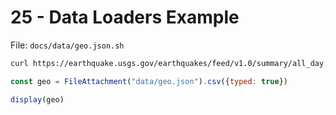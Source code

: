 # 25 - Data Loaders Example


File: `docs/data/geo.json.sh`

```bash
curl https://earthquake.usgs.gov/earthquakes/feed/v1.0/summary/all_day.geojson
```


```js 
const geo = FileAttachment("data/geo.json").csv({typed: true})
```

```js
display(geo)
```